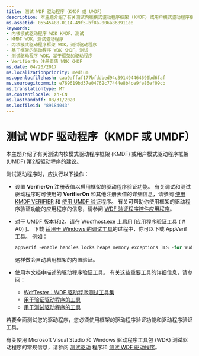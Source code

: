 ```yaml
---
title: 测试 WDF 驱动程序（KMDF 或 UMDF）
description: 本主题介绍了有关测试内核模式驱动程序框架 (KMDF) 或用户模式驱动程序框架 (UMDF) 第2版驱动程序的建议。
ms.assetid: 05545488-0114-49f5-bf8a-006a868911e8
keywords:
- 内核模式驱动程序 WDK KMDF、测试
- KMDF WDK，测试驱动程序
- 内核模式驱动程序框架 WDK，测试驱动程序
- 基于框架的驱动程序 WDK KMDF，测试
- 测试驱动程序 WDK，基于框架的驱动程序
- VerifierOn 注册表值 WDK KMDF
ms.date: 04/20/2017
ms.localizationpriority: medium
ms.openlocfilehash: caa9affaf177bfddbed94c391494464690bd6faf
ms.sourcegitcommit: e769619bd37e04762c77444e8b4ce9fe86ef09cb
ms.translationtype: MT
ms.contentlocale: zh-CN
ms.lasthandoff: 08/31/2020
ms.locfileid: "89184043"
---
```

# <a name="testing-a-wdf-driver-kmdf-or-umdf"></a>测试 WDF 驱动程序（KMDF 或 UMDF）


本主题介绍了有关测试内核模式驱动程序框架 (KMDF) 或用户模式驱动程序框架 (UMDF) 第2版驱动程序的建议。

测试驱动程序时，应执行以下操作：

-   设置 **VerifierOn** 注册表值以启用框架的驱动程序验证功能。 有关调试和测试驱动程序时可使用的 **VerifierOn** 和其他注册表值的详细信息，请参阅 [使用 KMDF VERIFIER](using-kmdf-verifier.md) 和 [使用 UMDF 验证](using-umdf-verifier.md)程序。 有关可帮助你使用框架的驱动程序验证功能的应用程序的信息，请参阅 [WDF 验证程序控件应用程序](../devtest/wdf-verifier-control-application.md)。

-   对于 UMDF 版本1和2，请在 Wudfhost.exe 上启用 [应用程序验证工具 ( # A0) ]。 下载 [适用于 Windows 的调试工具](../debugger/debugger-download-tools.md)的过程中，你可以下载 AppVerif 工具。  例如：
    ```cpp
    appverif -enable handles locks heaps memory exceptions TLS -for WudfHost.exe
    ```

    这样做会自动启用框架的内置验证。
-   使用本文档中描述的驱动程序验证工具。 有关这些重要工具的详细信息，请参阅：
    -   [WdfTester：WDF 驱动程序测试工具集](../devtest/wdftester--wdf-driver-testing-toolset.md)
    -   [用于验证驱动程序的工具](../devtest/tools-for-verifying-drivers.md)
    -   [用于测试驱动程序的工具](../devtest/tools-for-testing-drivers.md)

若要全面测试您的驱动程序，您必须使用框架的驱动程序验证功能和驱动程序验证工具。

有关使用 Microsoft Visual Studio 和 Windows 驱动程序工具包 (WDK) 测试驱动程序的常规信息，请参阅 [测试驱动](../develop/testing-a-driver.md) 程序和 [测试 WDF 驱动程序]()。

 

